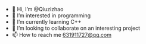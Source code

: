 - 👋 Hi, I’m @Qiuzizhao
- 👀 I’m interested in programming
- 🌱 I’m currently learning C++
- 💞️ I’m looking to collaborate on an interesting project
- 📫 How to reach me 631911727@qq.com

<!---
Qiuzizhao/Qiuzizhao is a ✨ special ✨ repository because its `README.md` (this file) appears on your GitHub profile.
You can click the Preview link to take a look at your changes.
--->
